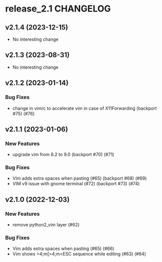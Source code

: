 # release_2.1 CHANGELOG

## v2.1.4 (2023-12-15)

- No interesting change

## v2.1.3 (2023-08-31)

- No interesting change

## v2.1.2 (2023-01-14)

### Bug Fixes

- change in vimrc to accelerate vim in case of X11Forwarding (backport #75) (#76)

## v2.1.1 (2023-01-06)

### New Features

- upgrade vim from 8.2 to 9.0 (backport #70) (#71)

### Bug Fixes

- Vim adds extra spaces when pasting (#65) (backport #68) (#69)
- VIM v9 issue with gnome terminal (#72) (backport #73) (#74)

## v2.1.0 (2022-12-03)

### New Features

- remove python2_vim layer (#62)

### Bug Fixes

- Vim adds extra spaces when pasting (#65) (#66)
- Vim shows >4;m<ESC>[>4;m<ESC sequence while editing (#63) (#64)


